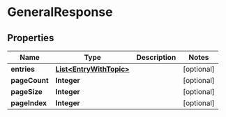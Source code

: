 
# GeneralResponse

## Properties
Name | Type | Description | Notes
------------ | ------------- | ------------- | -------------
**entries** | [**List&lt;EntryWithTopic&gt;**](EntryWithTopic.md) |  |  [optional]
**pageCount** | **Integer** |  |  [optional]
**pageSize** | **Integer** |  |  [optional]
**pageIndex** | **Integer** |  |  [optional]



